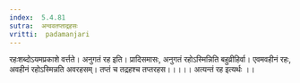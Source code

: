 ```yaml
---
index:  5.4.81
sutra:  अन्ववतप्ताद्रहसः
vritti:  padamanjari
---
```


रहःशब्दोऽयमप्रकाशे वर्त्तते। अनुगतं रह इति। प्रादिसमासः, अनुगतं रहोऽस्मिन्निति बहुव्रीहिर्वा। एवमवहीनं रहः, अवहीनं रहोऽस्मिन्नति अवरहसम्। तप्तं च तद्रहश्च तप्तरहस।।।।। अत्यन्तं रह इत्यर्थः ।। 

